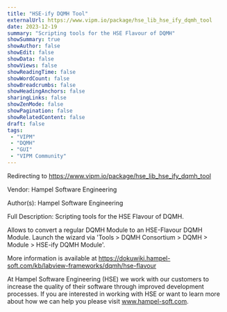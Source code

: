```yaml
---
title: "HSE-ify DQMH Tool"
externalUrl: https://www.vipm.io/package/hse_lib_hse_ify_dqmh_tool
date: 2023-12-19
summary: "Scripting tools for the HSE Flavour of DQMH"
showSummary: true
showAuthor: false
showEdit: false
showData: false
showViews: false
showReadingTime: false
showWordCount: false
showBreadcrumbs: false
showHeadingAnchors: false
sharingLinks: false
showZenMode: false
showPagination: false
showRelatedContent: false
draft: false
tags:
 - "VIPM"
 - "DQMH"
 - "GUI"
 - "VIPM Community"
---
```


Redirecting to https://www.vipm.io/package/hse_lib_hse_ify_dqmh_tool

Vendor: Hampel Software Engineering

Author(s): Hampel Software Engineering
 
Full Description:
Scripting tools for the HSE Flavour of DQMH. 

Allows to convert a regular DQMH Module to an HSE-Flavour DQMH Module. Launch the wizard via 'Tools > DQMH Consortium > DQMH > Module > HSE-ify DQMH Module'.

More information is available at
https://dokuwiki.hampel-soft.com/kb/labview-frameworks/dqmh/hse-flavour

At Hampel Software Engineering (HSE) we work with our customers to increase the quality of their software through improved development processes. If you are interested in working with HSE or want to learn more about how we can help you please visit www.hampel-soft.com.